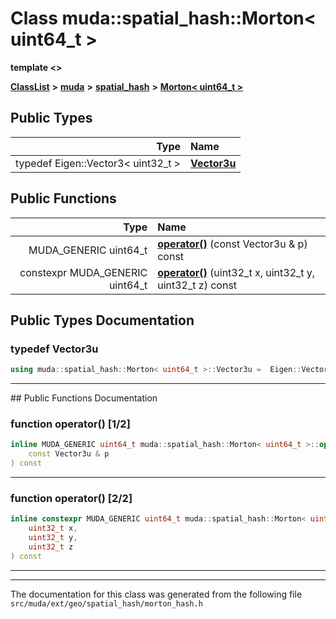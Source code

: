 

# Class muda::spatial\_hash::Morton&lt; uint64\_t &gt;

**template &lt;&gt;**



[**ClassList**](annotated.md) **>** [**muda**](namespacemuda.md) **>** [**spatial\_hash**](namespacemuda_1_1spatial__hash.md) **>** [**Morton&lt; uint64\_t &gt;**](classmuda_1_1spatial__hash_1_1_morton_3_01uint64__t_01_4.md)






















## Public Types

| Type | Name |
| ---: | :--- |
| typedef Eigen::Vector3&lt; uint32\_t &gt; | [**Vector3u**](#typedef-vector3u)  <br> |




















## Public Functions

| Type | Name |
| ---: | :--- |
|  MUDA\_GENERIC uint64\_t | [**operator()**](#function-operator()-12) (const Vector3u & p) const<br> |
|  constexpr MUDA\_GENERIC uint64\_t | [**operator()**](#function-operator()-22) (uint32\_t x, uint32\_t y, uint32\_t z) const<br> |




























## Public Types Documentation




### typedef Vector3u 

```C++
using muda::spatial_hash::Morton< uint64_t >::Vector3u =  Eigen::Vector3<uint32_t>;
```




<hr>
## Public Functions Documentation




### function operator() [1/2]

```C++
inline MUDA_GENERIC uint64_t muda::spatial_hash::Morton< uint64_t >::operator() (
    const Vector3u & p
) const
```




<hr>



### function operator() [2/2]

```C++
inline constexpr MUDA_GENERIC uint64_t muda::spatial_hash::Morton< uint64_t >::operator() (
    uint32_t x,
    uint32_t y,
    uint32_t z
) const
```




<hr>

------------------------------
The documentation for this class was generated from the following file `src/muda/ext/geo/spatial_hash/morton_hash.h`

